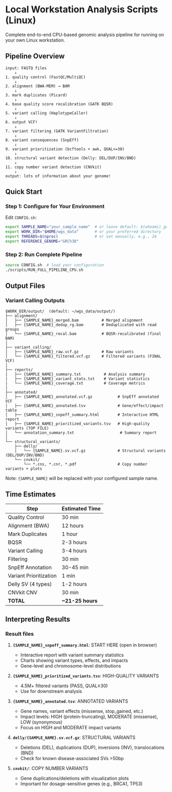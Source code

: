 # Local Workstation Analysis Scripts (Linux)

Complete end-to-end CPU-based genomic analysis pipeline for running on your own Linux workstation.

## Pipeline Overview

```
input: FASTQ files
    ↓
1. quality control (FastQC/MultiQC)
    ↓
2. alignment (BWA-MEM) → BAM
    ↓
3. mark duplicates (Picard)
    ↓
4. base quality score recalibration (GATK BQSR)
    ↓
5. variant calling (HaplotypeCaller)
    ↓
6. output VCF!
    ↓
7. variant filtering (GATK VariantFiltration)
    ↓
8. variant consequences (SnpEff)
    ↓
9. variant prioritization (bcftools + awk, QUAL>=30)
    ↓
10. structural variant detection (Delly: DEL/DUP/INV/BND)
    ↓
11. copy number variant detection (CNVkit)
    ↓
output: lots of information about your genome!
```

## Quick Start

### Step 1: Configure for Your Environment
Edit `CONFIG.sh`:
```bash
export SAMPLE_NAME="your_sample_name"  # or leave default: $(whoami)_genome
export WORK_DIR="$HOME/wgs_data"       # or your preferred directory
export THREADS=$(nproc)                # or set manually, e.g., 24
export REFERENCE_GENOME="GRCh38"
```

### Step 2: Run Complete Pipeline
```bash
source CONFIG.sh  # load your configuration
./scripts/RUN_FULL_PIPELINE_CPU.sh
```

## Output Files

### Variant Calling Outputs
```
$WORK_DIR/output/  (default: ~/wgs_data/output/)
├── alignment/
│   ├── {SAMPLE_NAME}_merged.bam          # Merged alignment
│   ├── {SAMPLE_NAME}_dedup_rg.bam        # Deduplicated with read groups
│   └── {SAMPLE_NAME}_recal.bam           # BQSR-recalibrated (final BAM)
│
├── variant_calling/
│   ├── {SAMPLE_NAME}_raw.vcf.gz          # Raw variants
│   └── {SAMPLE_NAME}_filtered.vcf.gz     # Filtered variants (FINAL VCF)
│
├── reports/
|   ├── {SAMPLE_NAME}_summary.txt          # Analysis summary
|   ├── {SAMPLE_NAME}_variant_stats.txt    # Variant statistics
|   └── {SAMPLE_NAME}_coverage.txt         # Coverage metrics
|
├── annotated/
│   ├── {SAMPLE_NAME}_annotated.vcf.gz           # SnpEff annotated VCF
│   ├── {SAMPLE_NAME}_annotated.tsv              # Gene/effect/impact table
│   ├── {SAMPLE_NAME}_snpeff_summary.html        # Interactive HTML report
│   ├── {SAMPLE_NAME}_prioritized_variants.tsv   # High-quality variants (TOP FILE)
│   └── annotation_summary.txt                    # Summary report
│
└── structural_variants/
    ├── delly/
    │   └── {SAMPLE_NAME}.sv.vcf.gz              # Structural variants (DEL/DUP/INV/BND)
    └── cnvkit/
        └── *.cns, *.cnr, *.pdf                  # Copy number variants + plots
```

Note: `{SAMPLE_NAME}` will be replaced with your configured sample name.

## Time Estimates

| Step | Estimated Time |
|------|---------------|
| Quality Control | 30 min |
| Alignment (BWA) | 12 hours |
| Mark Duplicates | 1 hour |
| BQSR | 2-3 hours |
| Variant Calling | 3-4 hours |
| Filtering | 30 min |
| SnpEff Annotation | 30-45 min |
| Variant Prioritization | 1 min |
| Delly SV (4 types) | 1-2 hours |
| CNVkit CNV | 30 min |
| **TOTAL** | **~21-25 hours** |

## Interpreting Results

### Result files
1. **`{SAMPLE_NAME}_snpeff_summary.html`**: START HERE (open in browser)
   - Interactive report with variant summary statistics
   - Charts showing variant types, effects, and impacts
   - Gene-level and chromosome-level distributions

2. **`{SAMPLE_NAME}_prioritized_variants.tsv`**: HIGH-QUALITY VARIANTS
   - 4.5M+ filtered variants (PASS, QUAL≥30)
   - Use for downstream analysis

3. **`{SAMPLE_NAME}_annotated.tsv`**: ANNOTATED VARIANTS
   - Gene names, variant effects (missense, stop_gained, etc.)
   - Impact levels: HIGH (protein-truncating), MODERATE (missense), LOW (synonymous)
   - Focus on HIGH and MODERATE impact variants

4. **`delly/{SAMPLE_NAME}.sv.vcf.gz`**: STRUCTURAL VARIANTS
   - Deletions (DEL), duplications (DUP), inversions (INV), translocations (BND)
   - Check for known disease-associated SVs >50bp

5. **`cnvkit/`**: COPY NUMBER VARIANTS
   - Gene duplications/deletions with visualization plots
   - Important for dosage-sensitive genes (e.g., BRCA1, TP53)
